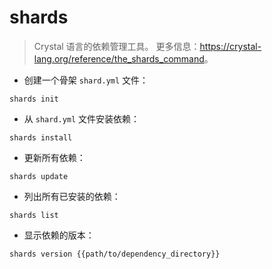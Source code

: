 # shards

> Crystal 语言的依赖管理工具。
> 更多信息：<https://crystal-lang.org/reference/the_shards_command>。

- 创建一个骨架 `shard.yml` 文件：

`shards init`

- 从 `shard.yml` 文件安装依赖：

`shards install`

- 更新所有依赖：

`shards update`

- 列出所有已安装的依赖：

`shards list`

- 显示依赖的版本：

`shards version {{path/to/dependency_directory}}`